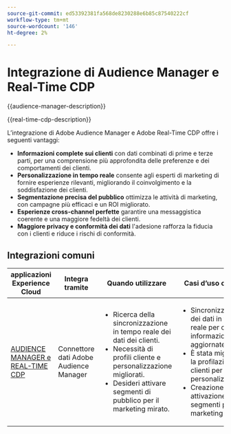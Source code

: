 ```yaml
---
source-git-commit: ed53392381fa568de8230288e6b85c87540222cf
workflow-type: tm+mt
source-wordcount: '146'
ht-degree: 2%

---
```



# Integrazione di Audience Manager e Real-Time CDP

{{audience-manager-description}}

{{real-time-cdp-description}}

L’integrazione di Adobe Audience Manager e Adobe Real-Time CDP offre i seguenti vantaggi:

+ **Informazioni complete sui clienti** con dati combinati di prime e terze parti, per una comprensione più approfondita delle preferenze e dei comportamenti dei clienti.
+ **Personalizzazione in tempo reale** consente agli esperti di marketing di fornire esperienze rilevanti, migliorando il coinvolgimento e la soddisfazione dei clienti.
+ **Segmentazione precisa del pubblico** ottimizza le attività di marketing, con campagne più efficaci e un ROI migliorato.
+ **Esperienze cross-channel perfette** garantire una messaggistica coerente e una maggiore fedeltà dei clienti.
+ **Maggiore privacy e conformità dei dati** l&#39;adesione rafforza la fiducia con i clienti e riduce i rischi di conformità.

## Integrazioni comuni

<table>
    <thead>
        <tr>
            <th>applicazioni Experience Cloud</th>
            <th>Integra tramite</th>
            <th>Quando utilizzare</th>
            <th>Casi d’uso comuni</th>
        </tr>
    </thead>
    <tbody>
        <tr>
            <td>
                <a href="/docs/platform-learn/tutorials/sources/ingest-data-from-aam.html?lang=en" target="_blank" rel="noreferrer">AUDIENCE MANAGER e REAL-TIME CDP</a>
            </td>
            <td>Connettore dati Adobe Audience Manager</td>
            <td>
                <ul>
                    <li>Ricerca della sincronizzazione in tempo reale dei dati dei clienti.</li>
                    <li>Necessità di profili cliente e personalizzazione migliorati.</li>
                    <li>Desideri attivare segmenti di pubblico per il marketing mirato.</li>
                </ul>
            </td>
            <td>
                <ul>
                    <li>Sincronizzazione dei dati in tempo reale per ottenere informazioni aggiornate.</li>
                    <li>È stata migliorata la profilazione dei clienti per la personalizzazione.</li>
                    <li>Creazione e attivazione di segmenti per il marketing mirato.</li>
                </ul>
            </td>
        </tr>
    </tbody>
</table>

